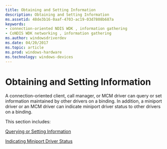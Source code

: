 ```yaml
---
title: Obtaining and Setting Information
description: Obtaining and Setting Information
ms.assetid: 48de3b16-0aaf-4703-ac19-03d7808b687a
keywords:
- connection-oriented NDIS WDK , information gathering
- CoNDIS WDK networking , information gathering
ms.author: windowsdriverdev
ms.date: 04/20/2017
ms.topic: article
ms.prod: windows-hardware
ms.technology: windows-devices
---
```


# Obtaining and Setting Information





A connection-oriented client, call manager, or MCM driver can query or set information maintained by other drivers on a binding. In addition, a miniport driver or an MCM driver can indicate miniport driver status to other drivers on a binding.

This section includes:

[Querying or Setting Information](querying-or-setting-information.md)

[Indicating Miniport Driver Status](indicating-miniport-driver-status.md)

 

 





